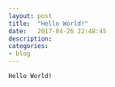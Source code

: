 ```yaml
---
layout: post
title:  "Hello World!"
date:   2017-04-26 22:48:45
description:
categories:
- blog
---
```


`Hello World!`
